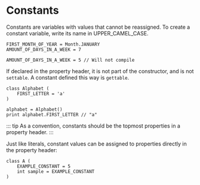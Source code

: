 # Constants

Constants are variables with values that cannot be reassigned. To create a constant variable, write
its name in UPPER_CAMEL_CASE.

```gno
FIRST_MONTH_OF_YEAR = Month.JANUARY
AMOUNT_OF_DAYS_IN_A_WEEK = 7

AMOUNT_OF_DAYS_IN_A_WEEK = 5 // Will not compile
```

If declared in the property header, it is not part of the constructor, and is not `settable`.
A constant defined this way is `gettable`.

```gno
class Alphabet (
    FIRST_LETTER = 'a'
)
```

```gno
alphabet = Alphabet()
print alphabet.FIRST_LETTER // "a"
```

::: tip
As a convention, constants should be the topmost properties in a property header.
:::

Just like literals, constant values can be assigned to properties directly in the property header:

```gno
class A (
    EXAMPLE_CONSTANT = 5
    int sample = EXAMPLE_CONSTANT
)
```
